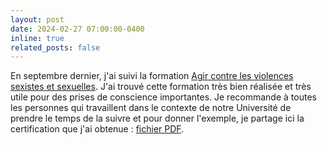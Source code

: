 ```yaml
---
layout: post
date: 2024-02-27 07:00:00-0400
inline: true
related_posts: false
---
```


En septembre dernier, j'ai suivi la formation [Agir contre les violences sexistes et sexuelles](https://www.universite-paris-saclay.fr/actualites/un-module-de-formation-pour-combattre-les-violences-sexistes-et-sexuelles). J'ai trouvé cette formation très bien réalisée et très utile pour des prises de conscience importantes. Je recommande à toutes les personnes qui travaillent dans le contexte de notre Université de prendre le temps de la suivre et pour donner l'exemple, je partage ici la certification que j'ai obtenue : [fichier PDF](../assets/pdf/paris-saclay-vss-certificat-Gaëlle-LELANDAIS.pdf).
